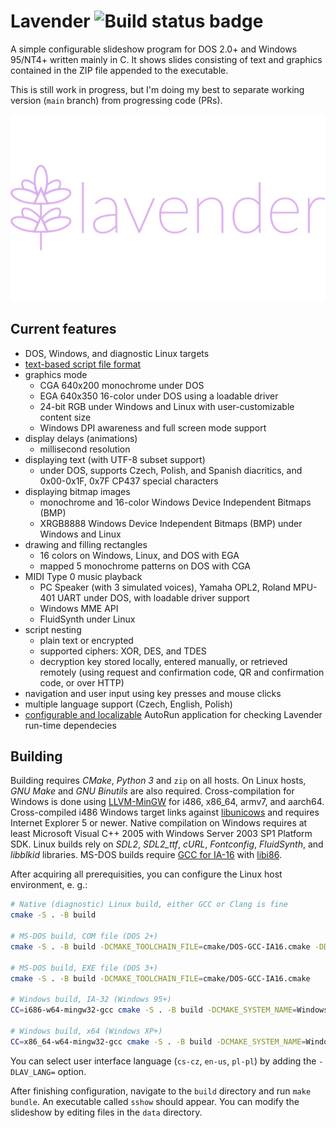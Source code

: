 # Lavender ![Build status badge](https://github.com/thecatkitty/lavender/actions/workflows/build.yml/badge.svg?event=push)

A simple configurable slideshow program for DOS 2.0+ and Windows 95/NT4+ written mainly in C. It shows slides consisting of text and graphics contained in the ZIP file appended to the executable.

This is still work in progress, but I'm doing my best to separate working version (`main` branch) from progressing code (PRs).

![Lavender project logo](docs/lavender.png)

## Current features
* DOS, Windows, and diagnostic Linux targets
* [text-based script file format](docs/slides.md)
* graphics mode
  * CGA 640x200 monochrome under DOS
  * EGA 640x350 16-color under DOS using a loadable driver
  * 24-bit RGB under Windows and Linux with user-customizable content size
  * Windows DPI awareness and full screen mode support
* display delays (animations)
  * millisecond resolution
* displaying text (with UTF-8 subset support)
  * under DOS, supports Czech, Polish, and Spanish diacritics, and 0x00-0x1F, 0x7F CP437 special characters
* displaying bitmap images
  * monochrome and 16-color Windows Device Independent Bitmaps (BMP)
  * XRGB8888 Windows Device Independent Bitmaps (BMP) under Windows and Linux
* drawing and filling rectangles
  * 16 colors on Windows, Linux, and DOS with EGA
  * mapped 5 monochrome patterns on DOS with CGA
* MIDI Type 0 music playback
  * PC Speaker (with 3 simulated voices), Yamaha OPL2, Roland MPU-401 UART under DOS, with loadable driver support
  * Windows MME API
  * FluidSynth under Linux
* script nesting
  * plain text or encrypted
  * supported ciphers: XOR, DES, and TDES
  * decryption key stored locally, entered manually, or retrieved remotely (using request and confirmation code, QR and confirmation code, or over HTTP)
* navigation and user input using key presses and mouse clicks
* multiple language support (Czech, English, Polish)
* [configurable and localizable](docs/lard.md) AutoRun application for checking Lavender run-time dependecies

## Building
Building requires *CMake*, *Python 3* and `zip` on all hosts.
On Linux hosts, *GNU Make* and *GNU Binutils* are also required.
Cross-compilation for Windows is done using [LLVM-MinGW](https://github.com/mstorsjo/llvm-mingw) for i486, x86_64, armv7, and aarch64.
Cross-compiled i486 Windows target links against [libunicows](https://libunicows.sourceforge.net/) and requires Internet Explorer 5 or newer.
Native compilation on Windows requires at least Microsoft Visual C++ 2005 with Windows Server 2003 SP1 Platform SDK.
Linux builds rely on *SDL2*, *SDL2_ttf*, *cURL*, *Fontconfig*, *FluidSynth*, and *libblkid* libraries.
MS-DOS builds require [GCC for IA-16](https://github.com/tkchia/gcc-ia16/) with [libi86](https://github.com/tkchia/libi86/).

After acquiring all prerequisities, you can configure the Linux host environment, e. g.:
```sh
# Native (diagnostic) Linux build, either GCC or Clang is fine
cmake -S . -B build

# MS-DOS build, COM file (DOS 2+)
cmake -S . -B build -DCMAKE_TOOLCHAIN_FILE=cmake/DOS-GCC-IA16.cmake -DDOS_TARGET_COM=1

# MS-DOS build, EXE file (DOS 3+)
cmake -S . -B build -DCMAKE_TOOLCHAIN_FILE=cmake/DOS-GCC-IA16.cmake

# Windows build, IA-32 (Windows 95+)
CC=i686-w64-mingw32-gcc cmake -S . -B build -DCMAKE_SYSTEM_NAME=Windows

# Windows build, x64 (Windows XP+)
CC=x86_64-w64-mingw32-gcc cmake -S . -B build -DCMAKE_SYSTEM_NAME=Windows
```

You can select user interface language (`cs-cz`, `en-us`, `pl-pl`) by adding the `-DLAV_LANG=` option.

After finishing configuration, navigate to the `build` directory and run `make bundle`. An executable called `sshow` should appear. You can modify the slideshow by editing files in the `data` directory.
